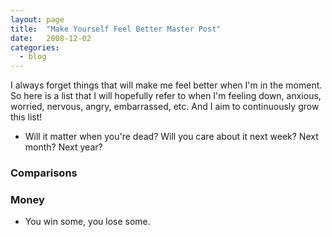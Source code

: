 ```yaml
---
layout: page
title:  "Make Yourself Feel Better Master Post"
date:   2008-12-02
categories:
  - blog
---
```


I always forget things that will make me feel better when I'm in the moment. So here is a list that I will hopefully refer to when I'm feeling down, anxious, worried, nervous, angry, embarrassed, etc. And I aim to continuously grow this list!

* Will it matter when you're dead? Will you care about it next week? Next month? Next year?

### Comparisons

### Money
* You win some, you lose some.

